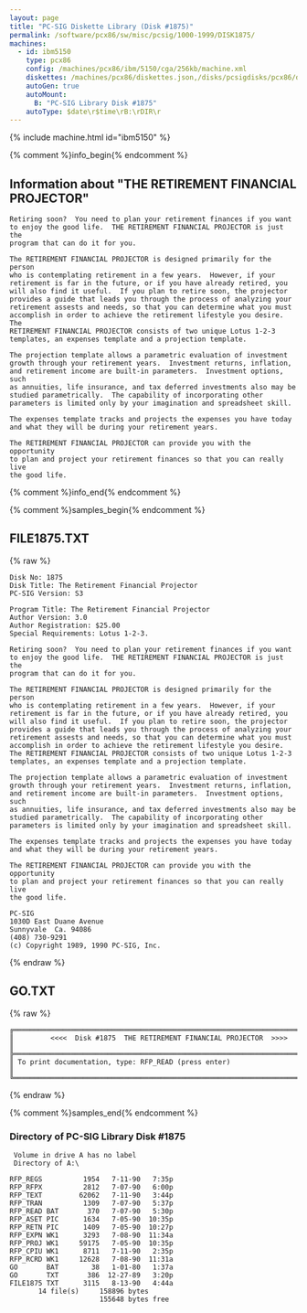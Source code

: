 ```yaml
---
layout: page
title: "PC-SIG Diskette Library (Disk #1875)"
permalink: /software/pcx86/sw/misc/pcsig/1000-1999/DISK1875/
machines:
  - id: ibm5150
    type: pcx86
    config: /machines/pcx86/ibm/5150/cga/256kb/machine.xml
    diskettes: /machines/pcx86/diskettes.json,/disks/pcsigdisks/pcx86/diskettes.json
    autoGen: true
    autoMount:
      B: "PC-SIG Library Disk #1875"
    autoType: $date\r$time\rB:\rDIR\r
---
```


{% include machine.html id="ibm5150" %}

{% comment %}info_begin{% endcomment %}

## Information about "THE RETIREMENT FINANCIAL PROJECTOR"

    Retiring soon?  You need to plan your retirement finances if you want
    to enjoy the good life.  THE RETIREMENT FINANCIAL PROJECTOR is just the
    program that can do it for you.
    
    The RETIREMENT FINANCIAL PROJECTOR is designed primarily for the person
    who is contemplating retirement in a few years.  However, if your
    retirement is far in the future, or if you have already retired, you
    will also find it useful.  If you plan to retire soon, the projector
    provides a guide that leads you through the process of analyzing your
    retirement assests and needs, so that you can determine what you must
    accomplish in order to achieve the retirement lifestyle you desire. The
    RETIREMENT FINANCIAL PROJECTOR consists of two unique Lotus 1-2-3
    templates, an expenses template and a projection template.
    
    The projection template allows a parametric evaluation of investment
    growth through your retirement years.  Investment returns, inflation,
    and retirement income are built-in parameters.  Investment options, such
    as annuities, life insurance, and tax deferred investments also may be
    studied parametrically.  The capability of incorporating other
    parameters is limited only by your imagination and spreadsheet skill.
    
    The expenses template tracks and projects the expenses you have today
    and what they will be during your retirement years.
    
    The RETIREMENT FINANCIAL PROJECTOR can provide you with the opportunity
    to plan and project your retirement finances so that you can really live
    the good life.
{% comment %}info_end{% endcomment %}

{% comment %}samples_begin{% endcomment %}

## FILE1875.TXT

{% raw %}
```
Disk No: 1875                                                           
Disk Title: The Retirement Financial Projector                          
PC-SIG Version: S3                                                      
                                                                        
Program Title: The Retirement Financial Projector                       
Author Version: 3.0                                                     
Author Registration: $25.00                                             
Special Requirements: Lotus 1-2-3.                                      
                                                                        
Retiring soon?  You need to plan your retirement finances if you want   
to enjoy the good life.  THE RETIREMENT FINANCIAL PROJECTOR is just the 
program that can do it for you.                                         
                                                                        
The RETIREMENT FINANCIAL PROJECTOR is designed primarily for the person 
who is contemplating retirement in a few years.  However, if your       
retirement is far in the future, or if you have already retired, you    
will also find it useful.  If you plan to retire soon, the projector    
provides a guide that leads you through the process of analyzing your   
retirement assests and needs, so that you can determine what you must   
accomplish in order to achieve the retirement lifestyle you desire.     
The RETIREMENT FINANCIAL PROJECTOR consists of two unique Lotus 1-2-3   
templates, an expenses template and a projection template.              
                                                                        
The projection template allows a parametric evaluation of investment    
growth through your retirement years.  Investment returns, inflation,   
and retirement income are built-in parameters.  Investment options, such
as annuities, life insurance, and tax deferred investments also may be  
studied parametrically.  The capability of incorporating other          
parameters is limited only by your imagination and spreadsheet skill.   
                                                                        
The expenses template tracks and projects the expenses you have today   
and what they will be during your retirement years.                     
                                                                        
The RETIREMENT FINANCIAL PROJECTOR can provide you with the opportunity 
to plan and project your retirement finances so that you can really live
the good life.                                                          
                                                                        
PC-SIG                                                                  
1030D East Duane Avenue                                                 
Sunnyvale  Ca. 94086                                                    
(408) 730-9291                                                          
(c) Copyright 1989, 1990 PC-SIG, Inc.                                         
```
{% endraw %}

## GO.TXT

{% raw %}
```
╔═════════════════════════════════════════════════════════════════════════╗
║         <<<<  Disk #1875  THE RETIREMENT FINANCIAL PROJECTOR  >>>>      ║
╠═════════════════════════════════════════════════════════════════════════╣
║ To print documentation, type: RFP_READ (press enter)                    ║
╚═════════════════════════════════════════════════════════════════════════╝
```
{% endraw %}

{% comment %}samples_end{% endcomment %}

### Directory of PC-SIG Library Disk #1875

     Volume in drive A has no label
     Directory of A:\

    RFP_REGS          1954   7-11-90   7:35p
    RFP_RFPX          2812   7-07-90   6:00p
    RFP_TEXT         62062   7-11-90   3:44p
    RFP_TRAN          1309   7-07-90   5:37p
    RFP_READ BAT       370   7-07-90   5:30p
    RFP_ASET PIC      1634   7-05-90  10:35p
    RFP_RETN PIC      1409   7-05-90  10:27p
    RFP_EXPN WK1      3293   7-08-90  11:34a
    RFP_PROJ WK1     59175   7-05-90  10:35p
    RFP_CPIU WK1      8711   7-11-90   2:35p
    RFP_RCRD WK1     12628   7-08-90  11:31a
    GO       BAT        38   1-01-80   1:37a
    GO       TXT       386  12-27-89   3:20p
    FILE1875 TXT      3115   8-13-90   4:44a
           14 file(s)     158896 bytes
                          155648 bytes free

